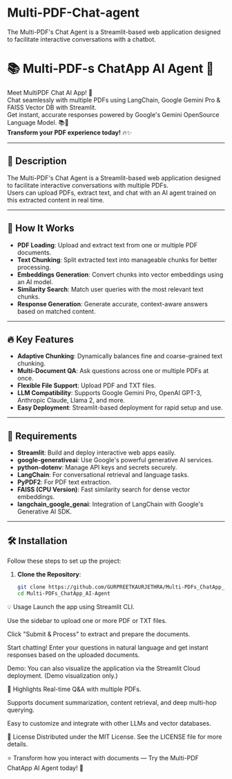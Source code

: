 # Multi-PDF-Chat-agent
The Multi-PDF's Chat Agent is a Streamlit-based web application designed to facilitate interactive conversations with a chatbot. 

# 📚 Multi-PDF-s ChatApp AI Agent 🤖

Meet MultiPDF Chat AI App! 🚀  
Chat seamlessly with multiple PDFs using LangChain, Google Gemini Pro & FAISS Vector DB with Streamlit.  
Get instant, accurate responses powered by Google's Gemini OpenSource Language Model. 📚💬  
**Transform your PDF experience today!** 🔥✨

---

## 📄 Description

The Multi-PDF's Chat Agent is a Streamlit-based web application designed to facilitate interactive conversations with multiple PDFs.  
Users can upload PDFs, extract text, and chat with an AI agent trained on this extracted content in real time.

---

## 🎯 How It Works

- **PDF Loading**: Upload and extract text from one or multiple PDF documents.
- **Text Chunking**: Split extracted text into manageable chunks for better processing.
- **Embeddings Generation**: Convert chunks into vector embeddings using an AI model.
- **Similarity Search**: Match user queries with the most relevant text chunks.
- **Response Generation**: Generate accurate, context-aware answers based on matched content.

---

## 🔥 Key Features

- **Adaptive Chunking**: Dynamically balances fine and coarse-grained text chunking.
- **Multi-Document QA**: Ask questions across one or multiple PDFs at once.
- **Flexible File Support**: Upload PDF and TXT files.
- **LLM Compatibility**: Supports Google Gemini Pro, OpenAI GPT-3, Anthropic Claude, Llama 2, and more.
- **Easy Deployment**: Streamlit-based deployment for rapid setup and use.

---

## 🌟 Requirements

- **Streamlit**: Build and deploy interactive web apps easily.
- **google-generativeai**: Use Google's powerful generative AI services.
- **python-dotenv**: Manage API keys and secrets securely.
- **LangChain**: For conversational retrieval and language tasks.
- **PyPDF2**: For PDF text extraction.
- **FAISS (CPU Version)**: Fast similarity search for dense vector embeddings.
- **langchain_google_genai**: Integration of LangChain with Google's Generative AI SDK.

---

## 🛠️ Installation

Follow these steps to set up the project:

1. **Clone the Repository**:
   ```bash
   git clone https://github.com/GURPREETKAURJETHRA/Multi-PDFs_ChatApp_AI-Agent.git
   cd Multi-PDFs_ChatApp_AI-Agent

💡 Usage
Launch the app using Streamlit CLI.

Use the sidebar to upload one or more PDF or TXT files.

Click "Submit & Process" to extract and prepare the documents.

Start chatting! Enter your questions in natural language and get instant responses based on the uploaded documents.

Demo:
You can also visualize the application via the Streamlit Cloud deployment. (Demo visualization only.)

📢 Highlights
Real-time Q&A with multiple PDFs.

Supports document summarization, content retrieval, and deep multi-hop querying.

Easy to customize and integrate with other LLMs and vector databases.

📜 License
Distributed under the MIT License. See the LICENSE file for more details.

⭐ Transform how you interact with documents — Try the Multi-PDF ChatApp AI Agent today! 🚀

